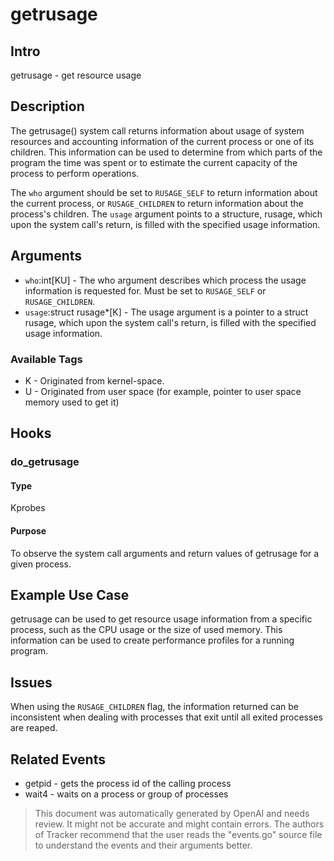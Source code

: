 
# getrusage

## Intro
getrusage - get resource usage 

## Description
The getrusage() system call returns information about usage of system resources
and accounting information of the current process or one of its children. This
information can be used to determine from which parts of the program the time
was spent or to estimate the current capacity of the process to perform
operations.

The `who` argument should be set to `RUSAGE_SELF` to return information about
the current process, or `RUSAGE_CHILDREN` to return information about the
process's children. The `usage` argument points to a structure, rusage, which upon
the system call's return, is filled with the specified usage information.

## Arguments
* `who`:int[KU] - The who argument describes which process the usage information is requested for. Must be set to `RUSAGE_SELF` or `RUSAGE_CHILDREN`.
* `usage`:struct rusage*[K] - The usage argument is a pointer to a struct rusage, which upon the system call's return, is filled with the specified usage information.

### Available Tags
* K - Originated from kernel-space.
* U - Originated from user space (for example, pointer to user space memory used to get it)

## Hooks
### do_getrusage
#### Type
Kprobes 
#### Purpose
To observe the system call arguments and return values of getrusage for a given process.

## Example Use Case
getrusage can be used to get resource usage information from a specific process,
such as the CPU usage or the size of used memory. This information can be used to
create performance profiles for a running program.

## Issues
When using the `RUSAGE_CHILDREN` flag, the information returned can be inconsistent 
when dealing with processes that exit until all exited processes are reaped.

## Related Events
* getpid - gets the process id of the calling process
* wait4 - waits on a process or group of processes

> This document was automatically generated by OpenAI and needs review. It might
> not be accurate and might contain errors. The authors of Tracker recommend that
> the user reads the "events.go" source file to understand the events and their
> arguments better.
